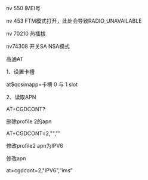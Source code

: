 nv 550 IMEI号

nv 453 FTM模式打开，此处会导致RADIO_UNAVAILABLE

nv 70210 热插拔

nv74308 开关SA NSA模式

高通AT

1、设置卡槽

 at$qcsimapp=卡槽   0 与 1 slot 


2、读取APN

AT+CGDCONT?

删除profile 2的apn

AT+CGDCONT=2,"",""

修改profile2 apn为IPV6

修改apn

at+cgdcont=2,"IPV6","ims"
